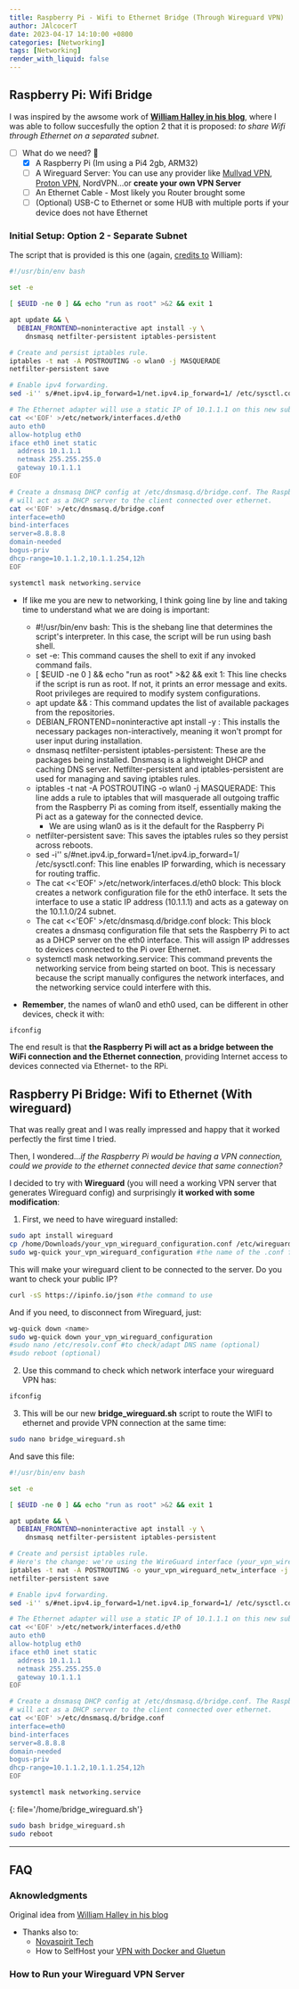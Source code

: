 ```yaml
---
title: Raspberry Pi - Wifi to Ethernet Bridge (Through Wireguard VPN)
author: JAlcocerT
date: 2023-04-17 14:10:00 +0800
categories: [Networking]
tags: [Networking]
render_with_liquid: false
---
```



## Raspberry Pi: Wifi Bridge


I was inspired by the awsome work of **[William Halley in his blog](https://www.willhaley.com/blog/raspberry-pi-wifi-ethernet-bridge/)**, where I was able to follow succesfully the option 2 that it is proposed: *to share Wifi through Ethernet on a separated subnet*.

- [ ] What do we need? 🎯
  + [x] A Raspberry Pi (Im using a Pi4 2gb, ARM32)
  + [ ] A Wireguard Server: You can use any provider like [Mullvad VPN](https://fossengineer.com/selfhosting-qBittorrent-with-docker-and-VPN/), [Proton VPN](https://fossengineer.com/transmission-with-vpn-torrent/), NordVPN...or **create your own VPN Server**
  + [ ] An Ethernet Cable - Most likely you Router brought some
  + [ ] (Optional) USB-C to Ethernet or some HUB with multiple ports if your device does not have Ethernet

### Initial Setup: Option 2 - Separate Subnet

The script that is provided is this one (again, [credits to](#aknowledgments) William):

```sh
#!/usr/bin/env bash

set -e

[ $EUID -ne 0 ] && echo "run as root" >&2 && exit 1

apt update && \
  DEBIAN_FRONTEND=noninteractive apt install -y \
    dnsmasq netfilter-persistent iptables-persistent

# Create and persist iptables rule.
iptables -t nat -A POSTROUTING -o wlan0 -j MASQUERADE
netfilter-persistent save

# Enable ipv4 forwarding.
sed -i'' s/#net.ipv4.ip_forward=1/net.ipv4.ip_forward=1/ /etc/sysctl.conf

# The Ethernet adapter will use a static IP of 10.1.1.1 on this new subnet.
cat <<'EOF' >/etc/network/interfaces.d/eth0
auto eth0
allow-hotplug eth0
iface eth0 inet static
  address 10.1.1.1
  netmask 255.255.255.0
  gateway 10.1.1.1
EOF

# Create a dnsmasq DHCP config at /etc/dnsmasq.d/bridge.conf. The Raspberry Pi
# will act as a DHCP server to the client connected over ethernet.
cat <<'EOF' >/etc/dnsmasq.d/bridge.conf
interface=eth0
bind-interfaces
server=8.8.8.8
domain-needed
bogus-priv
dhcp-range=10.1.1.2,10.1.1.254,12h
EOF

systemctl mask networking.service
```

* If like me you are new to networking, I think going line by line and taking time to understand what we are doing is important:
  * #!/usr/bin/env bash: This is the shebang line that determines the script's interpreter. In this case, the script will be run using bash shell.
  * set -e: This command causes the shell to exit if any invoked command fails.
  * [ $EUID -ne 0 ] && echo "run as root" >&2 && exit 1: This line checks if the script is run as root. If not, it prints an error message and exits. Root privileges are required to modify system configurations.
  * apt update && \: This command updates the list of available packages from the repositories.
  * DEBIAN_FRONTEND=noninteractive apt install -y \: This installs the necessary packages non-interactively, meaning it won't prompt for user input during installation.
  * dnsmasq netfilter-persistent iptables-persistent: These are the packages being installed. Dnsmasq is a lightweight DHCP and caching DNS server. Netfilter-persistent and iptables-persistent are used for managing and saving iptables rules.
  * iptables -t nat -A POSTROUTING -o wlan0 -j MASQUERADE: This line adds a rule to iptables that will masquerade all outgoing traffic from the Raspberry Pi as coming from itself, essentially making the Pi act as a gateway for the connected device.
    * We are using wlan0 as is it the default for the Raspberry Pi
  * netfilter-persistent save: This saves the iptables rules so they persist across reboots.
  * sed -i'' s/#net.ipv4.ip_forward=1/net.ipv4.ip_forward=1/ /etc/sysctl.conf: This line enables IP forwarding, which is necessary for routing traffic.
  * The cat <<'EOF' >/etc/network/interfaces.d/eth0 block: This block creates a network configuration file for the eth0 interface. It sets the interface to use a static IP address (10.1.1.1) and acts as a gateway on the 10.1.1.0/24 subnet.
  * The cat <<'EOF' >/etc/dnsmasq.d/bridge.conf block: This block creates a dnsmasq configuration file that sets the Raspberry Pi to act as a DHCP server on the eth0 interface. This will assign IP addresses to devices connected to the Pi over Ethernet.
  * systemctl mask networking.service: This command prevents the networking service from being started on boot. This is necessary because the script manually configures the network interfaces, and the networking service could interfere with this.

* **Remember**, the names of wlan0 and eth0 used, can be different in other devices, check it with:

```sh
ifconfig
```

The end result is that **the Raspberry Pi will act as a bridge between the WiFi connection and the Ethernet connection**, providing Internet access to devices connected via Ethernet- to the RPi.


## Raspberry Pi Bridge: Wifi to Ethernet (With wireguard)

That was really great and I was really impressed and happy that it worked perfectly the first time I tried.

Then, I wondered...*if the Raspberry Pi would be having a VPN connection, could we provide to the ethernet connected device that same connection?*

I decided to try with **Wireguard** (you will need a working VPN server that generates Wireguard config) and surprisingly **it worked with some modification**:


1) First, we need to have wireguard installed:


```sh
sudo apt install wireguard
cp /home/Downloads/your_vpn_wireguard_configuration.conf /etc/wireguard #download the wireguard config: account-wireguard configuration
sudo wg-quick your_vpn_wireguard_configuration #the name of the .conf file that you have downloaded
```

This will make your wireguard client to be connected to the server. Do you want to check your public IP?


```sh
curl -sS https://ipinfo.io/json #the command to use

```

And if you need, to disconnect from Wireguard, just:


```sh
wg-quick down <name>
sudo wg-quick down your_vpn_wireguard_configuration
#sudo nano /etc/resolv.conf #to check/adapt DNS name (optional)
#sudo reboot (optional)
```

2) Use this command to check which network interface your wireguard VPN has:

```sh
ifconfig
```

3) This will be our new **bridge_wireguard.sh** script to route the WIFI to ethernet and provide VPN connection at the same time:

```sh
sudo nano bridge_wireguard.sh
```

And save this file:

```sh
#!/usr/bin/env bash

set -e

[ $EUID -ne 0 ] && echo "run as root" >&2 && exit 1

apt update && \
  DEBIAN_FRONTEND=noninteractive apt install -y \
    dnsmasq netfilter-persistent iptables-persistent

# Create and persist iptables rule.
# Here's the change: we're using the WireGuard interface (your_vpn_wireguard_netw_interface) instead of the WiFi interface (wlan0).
iptables -t nat -A POSTROUTING -o your_vpn_wireguard_netw_interface -j MASQUERADE
netfilter-persistent save

# Enable ipv4 forwarding.
sed -i'' s/#net.ipv4.ip_forward=1/net.ipv4.ip_forward=1/ /etc/sysctl.conf

# The Ethernet adapter will use a static IP of 10.1.1.1 on this new subnet.
cat <<'EOF' >/etc/network/interfaces.d/eth0
auto eth0
allow-hotplug eth0
iface eth0 inet static
  address 10.1.1.1
  netmask 255.255.255.0
  gateway 10.1.1.1
EOF

# Create a dnsmasq DHCP config at /etc/dnsmasq.d/bridge.conf. The Raspberry Pi
# will act as a DHCP server to the client connected over ethernet.
cat <<'EOF' >/etc/dnsmasq.d/bridge.conf
interface=eth0
bind-interfaces
server=8.8.8.8
domain-needed
bogus-priv
dhcp-range=10.1.1.2,10.1.1.254,12h
EOF

systemctl mask networking.service
```
{: file='/home/bridge_wireguard.sh'}


```sh
sudo bash bridge_wireguard.sh
sudo reboot
```

---

## FAQ

### Aknowledgments

Original idea from [William Halley in his blog](https://www.willhaley.com/blog/raspberry-pi-wifi-ethernet-bridge/)

* Thanks also to:
  * [Novaspirit Tech](https://www.youtube.com/watch?v=qhe6KUw3D78)
  * How to SelfHost your [VPN with Docker and Gluetun](https://fossengineer.com/gluetun-vpn-docker/)

### How to Run your Wireguard VPN Server
